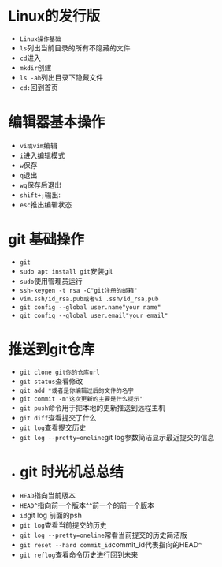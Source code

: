 # Linux的发行版
- `Linux操作基础`
- `ls`列出当前目录的所有不隐藏的文件
- `cd`进入
- `mkdir`创建
- `ls -ah`列出目录下隐藏文件
- `cd:`回到首页
# 编辑器基本操作
- `vi或vim`编辑
- `i`进入编辑模式
- `w`保存
- `q`退出
- `wq`保存后退出
- `shift+;`输出:
- `esc`推出编辑状态
# git 基础操作
- `git`
- `sudo apt install git`安装git
- `sudo`使用管理员运行
- `ssh-keygen -t rsa -C"git注册的邮箱"`
- `vim.ssh/id_rsa.pub或者vi .ssh/id_rsa,pub`
- `git config --global user.name"your name"`
- `git config --global user.email"your email"`
# 推送到git仓库
- `git clone git你的仓库url`
- `git status`查看修改
- `git add *或者是你编辑过后的文件的名字`
- `git commit -m"这次更新的主要是什么提示"`
- `git push`命令用于把本地的更新推送到远程主机
- `git diff`查看提交了什么
- `git log`查看提交历史
- `git log --pretty=oneline`git log参数简洁显示最近提交的信息
- # git 时光机总总结
- `HEAD`指向当前版本
- `HEAD^`指向前一个版本^^前一个的前一个版本
- `id`git log 前面的psh
- `git log`查看当前提交的历史
- `git log --pretty=oneline`常看当前提交的历史简洁版
- `git reset --hard commit_id`commit_id代表指向的HEAD^
- `git reflog`查看命令历史进行回到未来
